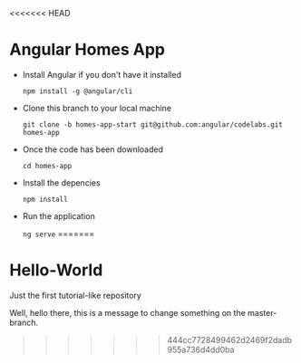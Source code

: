<<<<<<< HEAD
# Angular Homes App
- Install Angular if you don't have it installed

  `npm install -g @angular/cli`

- Clone this branch to your local machine

  `git clone -b homes-app-start git@github.com:angular/codelabs.git homes-app`

- Once the code has been downloaded

  `cd homes-app`

- Install the depencies

  `npm install` 

- Run the application 

  `ng serve`
=======
# Hello-World
Just the first tutorial-like repository

Well, hello there, this is a message to change something on the master-branch.
>>>>>>> 444cc7728499462d2469f2dadb955a736d4dd0ba
